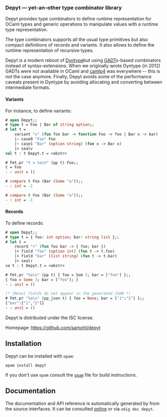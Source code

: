 ### Depyt — yet-an-other type combinator library

Depyt provides type combinators to define runtime representation for
OCaml types and generic operations to manipulate values with a runtime
type representation.

The type combinators supports all the usual type primitives but also
compact definitions of records and variants. It also allows to define
the runtime representation of recursive types.

Depyt is a modern reboot of
[Dyntype](https://github.com/mirage/dyntype)but using
[GADT](https://en.wikipedia.org/wiki/Generalized_algebraic_data_type)s-based
combinators instead of syntax-extensions. When we originally wrote
Dyntype (in 2012) GADTs were not available in OCaml and
[camlp4](https://github.com/ocaml/camlp4) was everywhere -- this is
not the case anymore. Finally, Depyt avoids some of the performance
caveats present in Dyntype by avoiding allocating and converting
between intermediate formats.

#### Variants

For instance, to define variants:

```ocaml
# open Depyt;;
# type t = Foo | Bar of string option;;
# let t =
    variant "v" (fun foo bar -> function Foo -> foo | Bar x -> bar)
    |~ case0 "Foo" Foo
    |~ case1 "Bar" (option string) (fun x -> Bar x)
    |> sealv
val t : t Depyt.t = <abstr>

# Fmt.pr "t = %a\n" (pp t) Foo;;
t = Foo
- : unit = ()

# compare t Foo (Bar (Some "a"));;
- : int = -1

# compare t Foo (Bar (Some "a"));;
- : int = -1
```

#### Records

To define records:

```ocaml
# open Depyt;;
# type t = { foo: int option; bar: string list };;
# let t =
    record "r" (fun foo bar -> { foo; bar })
    |+ field "foo" (option int) (fun t -> t.foo)
    |+ field "bar" (list string) (fun t -> t.bar)
    |> sealr
va t : t Depyt.t = <abstr>

# Fmt.pr "%a\n" (pp t) { foo = Som 3; bar = ["foo"] };;
{ foo = Some 3; bar = ["foo"]; }
- : unit = ()

(* [None] fields do not appear in the generated JSON *)
# Fmt.pr "%a\n" (pp_json t) { foo = None; bar = ["1";"2"] };;
{"bar":["1","2"]}
- : unit = ()
```

Depyt is distributed under the ISC license.

Homepage: https://github.com/samoht/depyt

## Installation

Depyt can be installed with `opam`:

    opam install depyt

If you don't use `opam` consult the [`opam`](opam) file for build
instructions.

## Documentation

The documentation and API reference is automatically generated by from
the source interfaces. It can be consulted [online][doc] or via
`odig doc depyt`.

[doc]: https://samoht.github.io/depyt/doc
